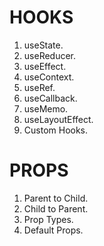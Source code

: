 # HOOKS

1. useState.
2. useReducer.
3. useEffect.
4. useContext.
5. useRef.
6. useCallback.
7. useMemo.
8. useLayoutEffect.
9. Custom Hooks.

# PROPS

1. Parent to Child.
2. Child to Parent.
3. Prop Types.
4. Default Props.
